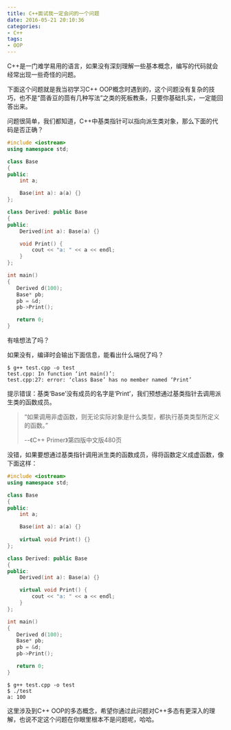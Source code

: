 ```yaml
---
title: C++面试我一定会问的一个问题
date: 2016-05-21 20:10:36
categories: 
- C++
tags:
- OOP 
---
```


C++是一门难学易用的语言，如果没有深刻理解一些基本概念，编写的代码就会经常出现一些奇怪的问题。

下面这个问题就是我当初学习C++ OOP概念时遇到的，这个问题没有复杂的技巧，也不是“茴香豆的茴有几种写法”之类的死板教条，只要你基础扎实，一定能回答出来。

问题很简单，我们都知道，C++中基类指针可以指向派生类对象，那么下面的代码是否正确？

<!-- more -->

```c++
#include <iostream>
using namespace std;

class Base
{
public:
    int a;

    Base(int a): a(a) {}
};

class Derived: public Base
{
public:
    Derived(int a): Base(a) {}

    void Print() {
        cout << "a: " << a << endl;
    }
};

int main()
{
   Derived d(100);
   Base* pb;
   pb = &d;
   pb->Print();

   return 0;
}
```

有啥想法了吗？

如果没有，编译时会输出下面信息，能看出什么端倪了吗？

```
$ g++ test.cpp -o test
test.cpp: In function ‘int main()’:
test.cpp:27: error: ‘class Base’ has no member named ‘Print’
```

提示错误：基类‘Base’没有成员的名字是‘Print’，我们预想通过基类指针去调用派生类的函数成员。

> “如果调用非虚函数，则无论实际对象是什么类型，都执行基类类型所定义的函数。”
>
>--《C++ Primer》第四版中文版480页

没错，如果要想通过基类指针调用派生类的函数成员，得将函数定义成虚函数，像下面这样：

```c++
#include <iostream>
using namespace std;

class Base
{
public:
    int a;

    Base(int a): a(a) {}
    
    virtual void Print() {}
};

class Derived: public Base
{
public:
    Derived(int a): Base(a) {}

    virtual void Print() {
        cout << "a: " << a << endl;
    }
};

int main()
{
   Derived d(100);
   Base* pb;
   pb = &d;
   pb->Print();

   return 0;
}
```

```
$ g++ test.cpp -o test
$ ./test 
a: 100
```

这里涉及到C++ OOP的多态概念，希望你通过此问题对C++多态有更深入的理解，也说不定这个问题在你眼里根本不是问题呢，哈哈。

